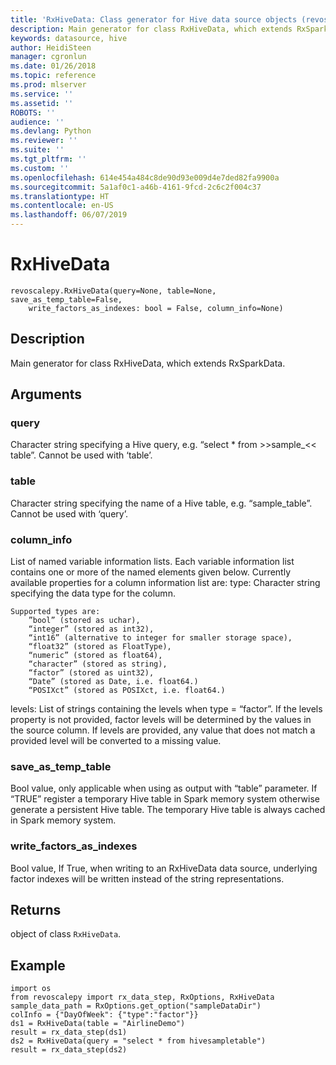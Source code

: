 ```yaml
---
title: 'RxHiveData: Class generator for Hive data source objects (revoscalepy)'
description: Main generator for class RxHiveData, which extends RxSparkData.
keywords: datasource, hive
author: HeidiSteen
manager: cgronlun
ms.date: 01/26/2018
ms.topic: reference
ms.prod: mlserver
ms.service: ''
ms.assetid: ''
ROBOTS: ''
audience: ''
ms.devlang: Python
ms.reviewer: ''
ms.suite: ''
ms.tgt_pltfrm: ''
ms.custom: ''
ms.openlocfilehash: 614e454a484c8de90d93e009d4e7ded82fa9900a
ms.sourcegitcommit: 5a1af0c1-a46b-4161-9fcd-2c6c2f004c37
ms.translationtype: HT
ms.contentlocale: en-US
ms.lasthandoff: 06/07/2019
---
```

# <a name="rxhivedata"></a>RxHiveData


 



```
revoscalepy.RxHiveData(query=None, table=None, save_as_temp_table=False,
    write_factors_as_indexes: bool = False, column_info=None)
```





## <a name="description"></a>Description

Main generator for class RxHiveData, which extends RxSparkData.


## <a name="arguments"></a>Arguments


### <a name="query"></a>query

Character string specifying a Hive query, e.g. “select * from >>sample_<< table”. Cannot be used with ‘table’.


### <a name="table"></a>table

Character string specifying the name of a Hive table, e.g. “sample_table”.
Cannot be used with ‘query’.


### <a name="columninfo"></a>column_info

List of named variable information lists. Each variable information list contains one or more of the named elements given below.
Currently available properties for a column information list are: type: Character string specifying the data type for the column.

    Supported types are:
        ”bool” (stored as uchar),
        “integer” (stored as int32),
        “int16” (alternative to integer for smaller storage space),
        “float32” (stored as FloatType),
        “numeric” (stored as float64),
        “character” (stored as string),
        “factor” (stored as uint32),
        “Date” (stored as Date, i.e. float64.)
        “POSIXct” (stored as POSIXct, i.e. float64.)

levels: List of strings containing the levels when type = “factor”. If the levels property is not provided, factor levels will be determined by the values in the source column. If levels are provided, any value that does not match a provided level will be converted to a missing value.


### <a name="saveastemptable"></a>save_as_temp_table

Bool value, only applicable when using as output with “table” parameter.
If “TRUE” register a temporary Hive table in Spark memory system otherwise generate a persistent Hive table. The temporary Hive table is always cached in Spark memory system.


### <a name="writefactorsasindexes"></a>write_factors_as_indexes

Bool value, If True, when writing to an RxHiveData data source, underlying factor indexes will be written instead of the string representations.


## <a name="returns"></a>Returns

object of class `RxHiveData`.


## <a name="example"></a>Example



```
import os
from revoscalepy import rx_data_step, RxOptions, RxHiveData
sample_data_path = RxOptions.get_option("sampleDataDir")
colInfo = {"DayOfWeek": {"type":"factor"}}
ds1 = RxHiveData(table = "AirlineDemo")
result = rx_data_step(ds1)
ds2 = RxHiveData(query = "select * from hivesampletable")
result = rx_data_step(ds2)
```

